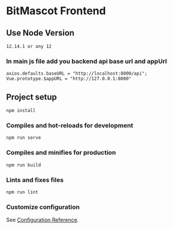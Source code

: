 # BitMascot Frontend
## Use Node Version
```
12.14.1 or any 12
```

### In main js file add you backend api base url and appUrl
```
axios.defaults.baseURL = "http://localhost:8000/api";
Vue.prototype.$appURL = "http://127.0.0.1:8000"
```

## Project setup
```
npm install
```

### Compiles and hot-reloads for development
```
npm run serve
```

### Compiles and minifies for production
```
npm run build
```

### Lints and fixes files
```
npm run lint
```

### Customize configuration
See [Configuration Reference](https://cli.vuejs.org/config/).
